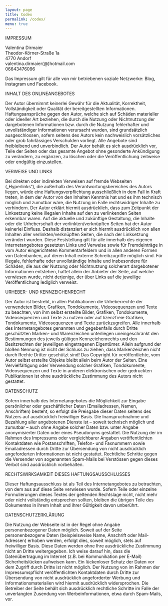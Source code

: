 ```yaml
---
layout: page
title: Codex
permalink: /codex/
menu: true
---
```


IMPRESSUM

Valentina Dirmaier<br>Theodor-K&ouml;rner-Stra&szlig;e 1a<br>4770 Andorf<br>valentina.dirmaier(@)hotmail.com<br>06643476096

Das Impressum gilt f&uuml;r alle von mir betriebenen soziale Netzwerke: Blog, Instagram und Facebook.

INHALT DES ONLINEANGEBOTES

Der Autor &uuml;bernimmt keinerlei Gew&auml;hr f&uuml;r die Aktualit&auml;t, Korrektheit, Vollst&auml;ndigkeit oder Qualit&auml;t der bereitgestellten Informationen. Haftungsanspr&uuml;che gegen den Autor, welche sich auf Sch&auml;den materieller oder ideeller Art beziehen, die durch die Nutzung oder Nichtnutzung der dargebotenen Informationen bzw. durch die Nutzung fehlerhafter und unvollst&auml;ndiger Informationen verursacht wurden, sind grunds&auml;tzlich ausgeschlossen, sofern seitens des Autors kein nachweislich vors&auml;tzliches oder grob fahrl&auml;ssiges Verschulden vorliegt. Alle Angebote sind freibleibend und unverbindlich. Der Autor beh&auml;lt es sich ausdr&uuml;cklich vor, Teile der Seiten oder das gesamte Angebot ohne gesonderte Ank&uuml;ndigung zu ver&auml;ndern, zu erg&auml;nzen, zu l&ouml;schen oder die Ver&ouml;ffentlichung zeitweise oder endg&uuml;ltig einzustellen.

VERWEISE UND LINKS

Bei direkten oder indirekten Verweisen auf fremde Webseiten („Hyperlinks“), die au&szlig;erhalb des Verantwortungsbereiches des Autors liegen, w&uuml;rde eine Haftungsverpflichtung ausschlie&szlig;lich in dem Fall in Kraft treten, in dem der Autor von den Inhalten Kenntnis hat und es ihm technisch m&ouml;glich und zumutbar w&auml;re, die Nutzung im Falle rechtswidriger Inhalte zu verhindern. Der Autor erkl&auml;rt hiermit ausdr&uuml;cklich, dass zum Zeitpunkt der Linksetzung keine illegalen Inhalte auf den zu verlinkenden Seiten erkennbar waren. Auf die aktuelle und zuk&uuml;nftige Gestaltung, die Inhalte oder die Urheberschaft der verlinkten/verkn&uuml;pften Seiten hat der Autor keinerlei Einfluss. Deshalb distanziert er sich hiermit ausdr&uuml;cklich von allen Inhalten aller verlinkten/verkn&uuml;pften Seiten, die nach der Linksetzung ver&auml;ndert wurden. Diese Feststellung gilt f&uuml;r alle innerhalb des eigenen Internetangebotes gesetzten Links und Verweise sowie f&uuml;r Fremdeintr&auml;ge in vom Autor eingerichteten Kommentarfeldern und in allen anderen Formen von Datenbanken, auf deren Inhalt externe Schreibzugriffe m&ouml;glich sind. F&uuml;r illegale, fehlerhafte oder unvollst&auml;ndige Inhalte und insbesondere f&uuml;r Sch&auml;den, die aus der Nutzung oder Nichtnutzung solcherart dargebotener Informationen entstehen, haftet allein der Anbieter der Seite, auf welche verwiesen wurde, nicht derjenige, der &uuml;ber Links auf die jeweilige Ver&ouml;ffentlichung lediglich verweist.

URHEBER- UND KENNZEICHENRECHT

Der Autor ist bestrebt, in allen Publikationen die Urheberrechte der verwendeten Bilder, Grafiken, Tondokumente, Videosequenzen und Texte zu beachten, von ihm selbst erstellte Bilder, Grafiken, Tondokumente, Videosequenzen und Texte zu nutzen oder auf lizenzfreie Grafiken, Tondokumente, Videosequenzen und Texte zur&uuml;ckzugreifen. Alle innerhalb des Internetangebotes genannten und gegebenfalls durch Dritte gesch&uuml;tzten Marken- und Warenzeichen unterliegen uneingeschr&auml;nkt den Bestimmungen des jeweils g&uuml;ltigen Kennzeichenrechts und den Besitzrechten der jeweiligen eingetragenen Eigent&uuml;mer. Allein aufgrund der blo&szlig;en Nennung ist nicht der Schluss zu ziehen, dass Markenzeichen nicht durch Rechte Dritter gesch&uuml;tzt sind! Das Copyright f&uuml;r ver&ouml;ffentlichte, vom Autor selbst erstellte Objekte bleibt allein beim Autor der Seiten. Eine Vervielf&auml;ltigung oder Verwendung solcher Grafiken, Tondokumente, Videosequenzen und Texte in anderen elektronischen oder gedruckten Publikationen ist ohne ausdr&uuml;ckliche Zustimmung des Autors nicht gestattet.

DATENSCHUTZ

Sofern innerhalb des Internetangebotes die M&ouml;glichkeit zur Eingabe pers&ouml;nlicher oder gesch&auml;ftlicher Daten (Emailadressen, Namen, Anschriften) besteht, so erfolgt die Preisgabe dieser Daten seitens des Nutzers auf ausdr&uuml;cklich freiwilliger Basis. Die Inanspruchnahme und Bezahlung aller angebotenen Dienste ist – soweit technisch m&ouml;glich und zumutbar – auch ohne Angabe solcher Daten bzw. unter Angabe anonymisierter Daten oder eines Pseudonyms gestattet. Die Nutzung der im Rahmen des Impressums oder vergleichbarer Angaben ver&ouml;ffentlichten Kontaktdaten wie Postanschriften, Telefon- und Faxnummern sowie Emailadressen durch Dritte zur &Uuml;bersendung von nicht ausdr&uuml;cklich angeforderten Informationen ist nicht gestattet. Rechtliche Schritte gegen die Versender von sogenannten Spam-Mails bei Verst&ouml;ssen gegen dieses Verbot sind ausdr&uuml;cklich vorbehalten.

RECHTSWIRKSAMKEIT DIESES HAFTUNGSAUSSCHLUSSES

Dieser Haftungsausschluss ist als Teil des Internetangebotes zu betrachten, von dem aus auf diese Seite verwiesen wurde. Sofern Teile oder einzelne Formulierungen dieses Textes der geltenden Rechtslage nicht, nicht mehr oder nicht vollst&auml;ndig entsprechen sollten, bleiben die &uuml;brigen Teile des Dokumentes in ihrem Inhalt und ihrer G&uuml;ltigkeit davon unber&uuml;hrt.

DATENSCHUTZERKL&Auml;RUNG

Die Nutzung der Webseite ist in der Regel ohne Angabe personenbezogener Daten m&ouml;glich. Soweit auf der Seite personenbezogene Daten (beispielsweise Name, Anschrift oder Mail-Adressen) erhoben werden, erfolgt dies, soweit m&ouml;glich, stets auf freiwilliger Basis. Diese Daten werden ohne Ihre ausdr&uuml;ckliche Zustimmung nicht an Dritte weitergegeben. Ich weise darauf hin, dass die Daten&uuml;bertragung im Internet (z.B. bei Kommunikation per E-Mail) Sicherheitsl&uuml;cken aufweisen kann. Ein l&uuml;ckenloser Schutz der Daten vor dem Zugriff durch Dritte ist nicht m&ouml;glich. Der Nutzung von im Rahmen der Impressumspflicht ver&ouml;ffentlichten Kontaktdaten durch Dritte zur &Uuml;bersendung von nicht ausdr&uuml;cklich angeforderter Werbung und Informationsmaterialien wird hiermit ausdr&uuml;cklich widersprochen. Die Betreiber der Seite beh&auml;lt sich ausdr&uuml;cklich rechtliche Schritte im Falle der unverlangten Zusendung von Werbeinformationen, etwa durch Spam-Mails, vor.